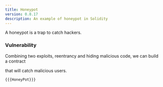 ```yaml
---
title: Honeypot
version: 0.8.17
description: An example of honeypot in Solidity
---
```


A honeypot is a trap to catch hackers.

### Vulnerability

Combining two exploits, reentrancy and hiding malicious code, we can build a contract

that will catch malicious users.

```solidity
{{{HoneyPot}}}
```
